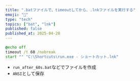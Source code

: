 ```yaml
---
title: ".batファイルで、timeoutしてから、.lnkファイルを実行する"
emoji: "🦇"
type: "tech"
topics: ["bat", "lnk"]
published: false
published_at: 2025-04-28
---
```


```bat
@echo off
timeout /t 60 /nobreak
start "" "C:\Shortcuts\run.exe - ショートカット.lnk"
```

- `run_after_60s.bat`などでファイルを作成
- `ANSI`として保存
